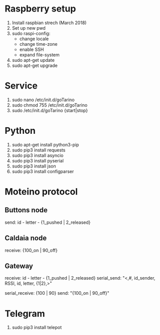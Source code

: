 # Raspberry setup

1. Install raspbian strech (March 2018)
2. Set up new pwd
3. sudo raspi-config:
	- change locale
	- change time-zone
	- enable SSH
	- expand file-system
4. sudo apt-get update
5. sudo apt-get upgrade

# Service

1. sudo nano /etc/init.d/goTarino
2. sudo chmod 755 /etc/init.d/goTarino
3. sudo /etc/init.d/goTarino {start|stop}

# Python

1. sudo apt-get install python3-pip
2. sudo pip3 install requests
3. sudo pip3 install asyncio
4. sudo pip3 install pyserial
5. sudo pip3 install json
5. sudo pip3 install configparser

# Moteino protocol

## Buttons node

send: id - letter - {1_pushed | 2_released}

## Caldaia node

receive: {100_on | 90_off}

## Gateway

receive: id - letter - {1_pushed | 2_released}
serial_send: "<,#, id_sender, RSSI, id, letter, {1|2},>"

serial_receive: {100 | 90}
send: "{100_on | 90_off}"

# Telegram

1. sudo pip3 install telepot
